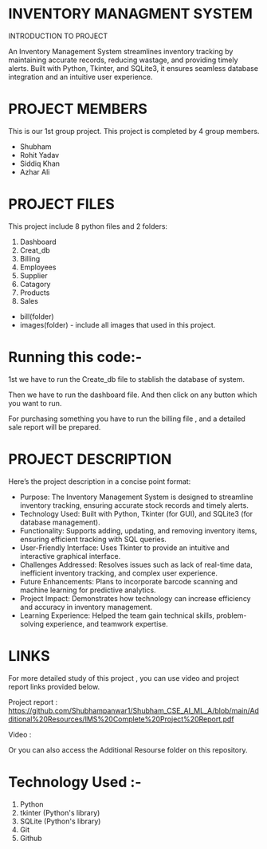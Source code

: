 # INVENTORY MANAGMENT SYSTEM

INTRODUCTION TO PROJECT

An Inventory Management System streamlines inventory tracking by maintaining accurate records, reducing wastage, and providing timely alerts. Built with Python, Tkinter, and SQLite3, it ensures seamless database integration and an intuitive user experience.

# PROJECT MEMBERS

This is our 1st group project. This project is completed by 4 group members.

* Shubham
* Rohit Yadav
* Siddiq Khan 
* Azhar Ali

# PROJECT FILES

This project include 8 python files and 2 folders:
1. Dashboard
2. Creat_db
3. Billing 
4. Employees
5. Supplier
6. Catagory
7. Products
8. Sales 

* bill(folder)
* images(folder) - include all images that used in this project.

# Running this code:-
1st we have to run the Create_db file to stablish the database of system.

Then we have to run the dashboard file.
And then click on any button which you want to run.

For purchasing something you have to run the billing file , and a detailed sale report will be prepared.

# PROJECT DESCRIPTION

Here’s the project description in a concise point format:
- Purpose: The Inventory Management System is designed to streamline inventory tracking, ensuring accurate stock records and timely alerts.
- Technology Used: Built with Python, Tkinter (for GUI), and SQLite3 (for database management).
- Functionality: Supports adding, updating, and removing inventory items, ensuring efficient tracking with SQL queries.
- User-Friendly Interface: Uses Tkinter to provide an intuitive and interactive graphical interface.
- Challenges Addressed: Resolves issues such as lack of real-time data, inefficient inventory tracking, and complex user experience.
- Future Enhancements: Plans to incorporate barcode scanning and machine learning for predictive analytics.
- Project Impact: Demonstrates how technology can increase efficiency and accuracy in inventory management.
- Learning Experience: Helped the team gain technical skills, problem-solving experience, and teamwork expertise.


# LINKS

For more detailed study of this project , you can use video and project report links provided below.

Project report : https://github.com/Shubhampanwar1/Shubham_CSE_AI_ML_A/blob/main/Additional%20Resources/IMS%20Complete%20Project%20Report.pdf

Video : 

Or you can also access the Additional Resourse folder on this repository.

# Technology Used :-

1. Python
2. tkinter (Python's library)
3. SQLite (Python's library)
4. Git
5. Github